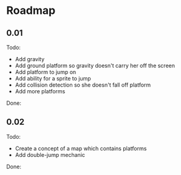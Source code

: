 # Roadmap

## 0.01

Todo:
- Add gravity
- Add ground platform so gravity doesn't carry her off the screen
- Add platform to jump on
- Add ability for a sprite to jump
- Add collision detection so she doesn't fall off platform
- Add more platforms

Done:

## 0.02

Todo:
- Create a concept of a map which contains platforms
- Add double-jump mechanic

Done:

